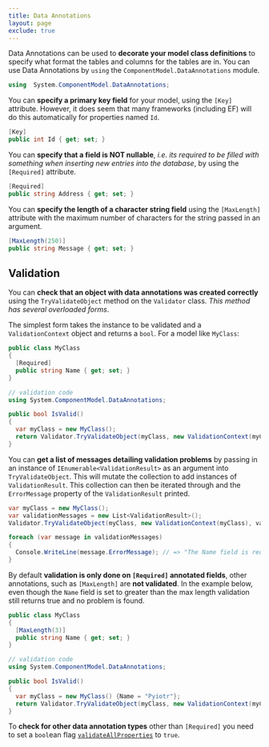 ```yaml
---
title: Data Annotations
layout: page
exclude: true
---
```


Data Annotations can be used to **decorate your model class definitions** to specify what format the tables and columns for the tables are in. You can use Data Annotations by `using` the `ComponentModel.DataAnnotations` module.
```csharp
using  System.ComponentModel.DataAnnotations;
```

You can **specify a primary key field** for your model, using the `[Key]` attribute. However, it does seem that many frameworks (including EF) will do this automatically for properties named `Id`.
```csharp
[Key]
public int Id { get; set; }
```

You can **specify that a field is NOT nullable**, *i.e. its required to be filled with something when inserting new entries into the database*, by using the `[Required]` attribute.
```csharp
[Required]
public string Address { get; set; }
```

You can **specify the length of a character string field** using the `[MaxLength]` attribute with the maximum number of characters for the string passed in an argument.
```csharp
[MaxLength(250)]
public string Message { get; set; }
```

## Validation

You can **check that an object with data annotations was created correctly** using the `TryValidateObject` method on the `Validator` class. *This method has several overloaded forms*. 

The simplest form takes the instance to be validated and a `ValidationContext` object and returns a `bool`. For a model like `MyClass`:
```csharp
public class MyClass
{
  [Required]
  public string Name { get; set; }
}

// validation code
using System.ComponentModel.DataAnnotations;

public bool IsValid()
{
  var myClass = new MyClass();
  return Validator.TryValidateObject(myClass, new ValidationContext(myClass)); // => false
}
```

You can **get a list of messages detailing validation problems** by passing in an instance of `IEnumerable<ValidationResult>` as an argument into `TryValidateObject`. This will mutate the collection to add instances of `ValidationResult`. This collection can then be iterated through and the `ErrorMessage` property of the `ValidationResult` printed.
```csharp
var myClass = new MyClass();
var validationMessages = new List<ValidationResult>();
Validator.TryValidateObject(myClass, new ValidationContext(myClass), validationMessages);

foreach (var message in validationMessages)
{
  Console.WriteLine(message.ErrorMessage); // => "The Name field is required."
}
```

By default **validation is only done on `[Required]` annotated fields**, other annotations, such as `[MaxLength]` are **not validated**. In the example below, even though the `Name` field is set to greater than the max length validation still returns true and no problem is found.
```csharp
public class MyClass
{
  [MaxLength(3)]
  public string Name { get; set; }
}

// validation code
using System.ComponentModel.DataAnnotations;

public bool IsValid()
{
  var myClass = new MyClass() {Name = "Pyiotr"};
  return Validator.TryValidateObject(myClass, new ValidationContext(myClass)); // => true
}
```

To **check for other data annotation types** other than `[Required]` you need to set a `bool`ean flag [`validateAllProperties`][1] to `true`.
```csharp

```

[1]: https://docs.microsoft.com/en-us/dotnet/api/system.componentmodel.dataannotations.validator.tryvalidateobject?view=netcore-3.1#System_ComponentModel_DataAnnotations_Validator_TryValidateObject_System_Object_System_ComponentModel_DataAnnotations_ValidationContext_System_Collections_Generic_ICollection_System_ComponentModel_DataAnnotations_ValidationResult__System_Boolean_

<!--stackedit_data:
eyJoaXN0b3J5IjpbMTY1MTEzMzc1MCwyNDM3NTg2NzUsNTU3MD
MxNTA0XX0=
-->